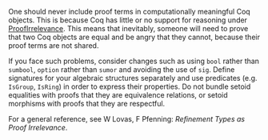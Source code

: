 One should never include proof terms in computationally meaningful Coq objects. This is because Coq has little or no support for reasoning under [ProofIrrelevance](../ProofIrrelevance). This means that inevitably, someone will need to prove that two Coq objects are equal and be angry that they cannot, because their proof terms are not shared.

If you face such problems, consider changes such as using `bool` rather than `sumbool`, `option` rather than `sumor` and avoiding the use of `sig`. Define signatures for your algebraic structures separately and use predicates (e.g. `IsGroup`, `IsRing`) in order to express their properties. Do not bundle setoid equalities with proofs that they are equivalence relations, or setoid morphisms with proofs that they are respectful.

For a general reference, see W Lovas, F Pfenning: *Refinement Types as Proof Irrelevance*.
